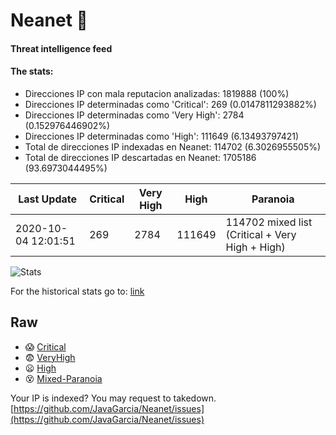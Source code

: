 # Neanet :hocho:
#### Threat intelligence feed
#### The stats:

- Direcciones IP con mala reputacion analizadas: 1819888 (100%)
- Direcciones IP determinadas como 'Critical':  269 (0.0147811293882%)
- Direcciones IP determinadas como 'Very High':  2784 (0.152976446902%)
- Direcciones IP determinadas como 'High':  111649 (6.13493797421)
- Total de direcciones IP indexadas en Neanet:  114702 (6.3026955505%)
- Total de direcciones IP descartadas en Neanet:  1705186 (93.6973044495%)

| Last Update | Critical | Very High | High | Paranoia |
| --- | --- | --- | --- | --- |
| 2020-10-04 12:01:51 | 269 | 2784 | 111649 | 114702 mixed list (Critical + Very High + High)|

![Stats](https://docs.google.com/spreadsheets/d/e/2PACX-1vSnaNMIXVabIpDJjufMlzH7poXnshF3mgd8Is1g9ytUEzVsP5my4Trn8f-xkoLLQ38xpL3HtmUexLo6/pubchart?oid=501124687&format=image)

For the historical stats go to: [link](/stats.csv)
## Raw
- :scream: [Critical](https://raw.githubusercontent.com/JavaGarcia/Neanet/master/blacklists/neanet_critical.txt)
- :fearful: [VeryHigh](https://raw.githubusercontent.com/JavaGarcia/Neanet/master/blacklists/neanet_veryHigh.txtt)
- :frowning: [High](https://raw.githubusercontent.com/JavaGarcia/Neanet/master/blacklists/neanet_high.txt)
- :dizzy_face: [Mixed-Paranoia](https://raw.githubusercontent.com/JavaGarcia/Neanet/master/blacklists/neanet_all.txt)


Your IP is indexed? You may request to takedown. [https://github.com/JavaGarcia/Neanet/issues](https://github.com/JavaGarcia/Neanet/issues)

























































































































































































































































































































































































































































































































































































































































































































































































































































































































































































































































































































































































































































